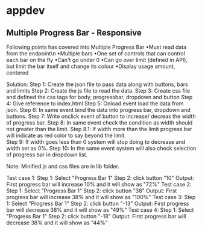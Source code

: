# appdev
Multiple Progress Bar - Responsive
---------------------------
Following points has covered into Multiple Progress Bar
 •Must read data from the endpoint\n
 •Multiple bars
 •One set of controls that can control each bar on the fly
 •Can't go under 0
 •Can go over limit (defined in API), but limit the bar itself and change its colour
 •Display usage amount, centered
 
 Solution: 
 Step 1: Create the json file to pass data along with buttons, bars and limits
 Step 2: Create the js file to read the data.
 Step 3: Create css file and defined the css tags for body, progressbar, dropdown and button
 Step 4: Give reference to index.html
 Step 5: Onload event load the data from json.
 Step 6: In same event bind the data into progress bar, dropdown and buttons.
 Step 7: Write onclick event of button to increase/ decreas the width of progress bar.
 Step 8: In same event check the condition as width should not greater than the limit.
        Step 8.1: If width more than the limit progress bar will indicate as red color to say beyond the limit.        
 Step 9: If width goes less than 0 system will stop doing to decrease and width set as 0%.
 Step 10: In the same event system will also check selection of progress bar in dropdown list.
 
Note: Minified js and css files are in lib folder. 
 
 Test case 1:
  Step 1: Select "Progress Bar 1" 
  Step 2: click button "10"
 Output: First progress bar will increase 10% and it will show as "72%"
 Test case 2:
  Step 1: Select "Progress Bar 1" 
  Step 2: click button "38"
 Output: First progress bar will increase 38% and it will show as "100%"
 Test case 3:
  Step 1: Select "Progress Bar 1" 
  Step 2: click button "-13"
 Output: First progress bar will decrease 38% and it will show as "49%"
 Test case 4:
  Step 1: Select "Progress Bar 1" 
  Step 2: click button "-18"
 Output: First progress bar will decrease 38% and it will show as "44%"
 
 
 
 


